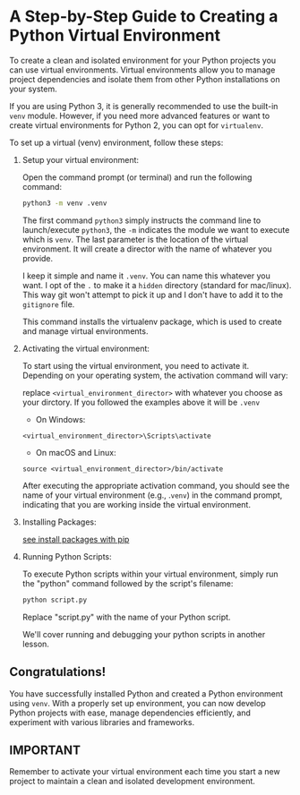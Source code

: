# A Step-by-Step Guide to Creating a Python Virtual Environment


To create a clean and isolated environment for your Python projects you can use virtual environments. Virtual environments allow you to manage project dependencies and isolate them from other Python installations on your system. 

If you are using Python 3, it is generally recommended to use the built-in `venv` module. However, if you need more advanced features or want to create virtual environments for Python 2, you can opt for `virtualenv`.

To set up a virtual (venv) environment, follow these steps:


1. Setup your virtual environment:

    Open the command prompt (or terminal) and run the following command:

    ```sh
    python3 -m venv .venv
    ```

    The first command `python3` simply instructs the command line to launch/execute `python3`, the `-m` indicates the module we want to execute which is `venv`.  The last parameter is the location of the virtual environment.  It will create a director with the name of whatever you provide.

    I keep it simple and name it `.venv`.  You can name this whatever you want.  I opt of the `.` to make it a `hidden` directory (standard for mac/linux).  This way git won't attempt to pick it up and I don't have to add it to the `gitignore` file.



    This command installs the virtualenv package, which is used to create and manage virtual environments.


2. Activating the virtual environment:

    To start using the virtual environment, you need to activate it. Depending on your operating system, the activation command will vary:

    replace `<virtual_environment_director>` with whatever you choose as your dirctory. If you followed the examples above it will be `.venv`

    - On Windows:
    ```
    <virtual_environment_director>\Scripts\activate
    ```

    - On macOS and Linux:
    ```
    source <virtual_environment_director>/bin/activate
    ```

    After executing the appropriate activation command, you should see the name of your virtual environment (e.g., .`venv`) in the command prompt, indicating that you are working inside the virtual environment.

3. Installing Packages:

    
    [see install packages with pip](./03-install-pip.md)

    

4. Running Python Scripts:

    To execute Python scripts within your virtual environment, simply run the "python" command followed by the script's filename:

    ```sh
    python script.py
    ```

    Replace "script.py" with the name of your Python script.

    We'll cover running and debugging your python scripts in another lesson.

## Congratulations! 
You have successfully installed Python and created a Python environment using `venv`. With a properly set up environment, you can now develop Python projects with ease, manage dependencies efficiently, and experiment with various libraries and frameworks. 

## **IMPORTANT** 
Remember to activate your virtual environment each time you start a new project to maintain a clean and isolated development environment. 

